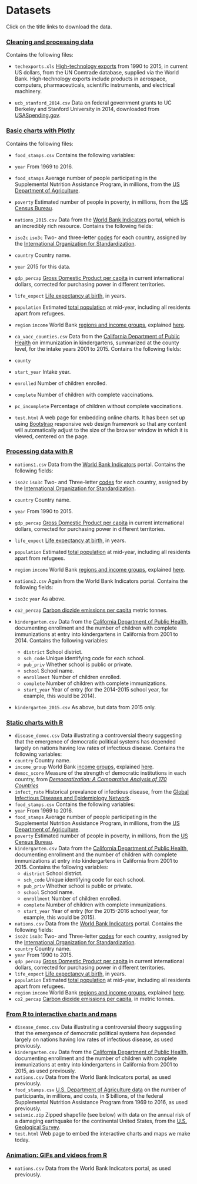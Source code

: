 # Datasets

Click on the title links to download the data.

### [Cleaning and processing data](data/cleaning-data.zip)

Contains the following files:

- `techexports.xls` [High-technology exports](http://data.worldbank.org/indicator/TX.VAL.TECH.CD) from 1990 to 2015, in current US dollars, from the UN Comtrade database, supplied via the World Bank. High-technology exports include products in aerospace, computers, pharmaceuticals, scientific instruments, and electrical machinery.

- `ucb_stanford_2014.csv` Data on federal government grants to UC Berkeley and Stanford University in 2014, downloaded from [USASpending.gov](https://www.usaspending.gov/Pages/Default.aspx).

### [Basic charts with Plotly](data/basic-charts.zip)

Contains the following files:

- `food_stamps.csv` Contains the following variables:
 - `year` From 1969 to 2016.
 - `food_stamps` Average number of people participating in the Supplemental Nutrition Assistance Program, in millions, from the [US Department of Agriculture](https://www.fns.usda.gov/pd/supplemental-nutrition-assistance-program-snap).
 - `poverty` Estimated number of people in poverty, in millions, from the [US Census Bureau](https://census.gov/content/dam/Census/library/publications/2017/demo/P60-259.pdf).

- `nations_2015.csv` Data from the [World Bank Indicators](http://data.worldbank.org/indicator/all) portal, which is an incredibly rich resource. Contains the following fields:
 -  `iso2c` `iso3c` Two- and three-letter [codes](http://www.nationsonline.org/oneworld/country_code_list.htm) for each country, assigned by the [International Organization for Standardization](http://www.iso.org/iso/home/store/catalogue_tc/catalogue_detail.htm?csnumber=63545).
 - `country` Country name.
 - `year` 2015 for this data.
 - `gdp_percap` [Gross Domestic Product per capita](http://data.worldbank.org/indicator/NY.GDP.PCAP.PP.CD) in current international dollars, corrected for purchasing power in different territories.
 - `life_expect` [Life expectancy at birth](http://data.worldbank.org/indicator/SP.DYN.LE00.IN), in years.
 - `population` Estimated [total population](http://data.worldbank.org/indicator/SP.POP.TOTL) at mid-year, including all residents apart from refugees.
 - `region` `income` World Bank [regions and income groups](http://siteresources.worldbank.org/DATASTATISTICS/Resources/CLASS.XLS), explained [here](http://data.worldbank.org/about/country-and-lending-groups).

- `ca_vacc_counties.csv` Data from the [California Department of Public Health](http://www.shotsforschool.org/k-12/reporting-data/) on immunization in kindergartens, summarized at the county level, for the intake years 2001 to 2015. Contains the following fields:
 - `county`
 - `start_year` Intake year.
 - `enrolled` Number of children enrolled.
 - `complete` Number of children with complete vaccinations.
 - `pc_incomplete` Percentage of children without complete vaccinations.

- `test.html` A web page for embedding online charts. It has been set up using [Bootstrap](https://getbootstrap.com/) responsive web design framework so that any content will automatically adjust to the size of the browser window in which it is viewed, centered on the page.

### [Processing data with R](data/data-processing-r.zip)

- `nations1.csv` Data from the [World Bank Indicators](https://data.worldbank.org/indicator/?tab=all) portal. Contains the following fields:
 -  `iso2c` `iso3c` Two- and Three-letter [codes](https://www.nationsonline.org/oneworld/country_code_list.htm) for each country, assigned by the [International Organization for Standardization](https://www.iso.org/iso/home/store/catalogue_tc/catalogue_detail.htm?csnumber=63545).
 - `country` Country name.
 - `year` From 1990 to 2015.
 - `gdp_percap` [Gross Domestic Product per capita](https://data.worldbank.org/indicator/NY.GDP.PCAP.PP.CD) in current international dollars, corrected for purchasing power in different territories.
 - `life_expect` [Life expectancy at birth](http://data.worldbank.org/indicator/SP.DYN.LE00.IN), in years.
 - `population` Estimated [total population](http://data.worldbank.org/indicator/SP.POP.TOTL) at mid-year, including all residents apart from refugees.
 - `region` `income` World Bank [regions and income groups](https://siteresources.worldbank.org/DATASTATISTICS/Resources/CLASS.XLS), explained [here](https://data.worldbank.org/about/country-and-lending-groups).

- `nations2.csv` Again from the World Bank Indicators portal. Contains the following fields:
 - `iso3c` `year` As above.
 - `co2_percap` [Carbon diozide emissions per capita](https://data.worldbank.org/indicator/EN.ATM.CO2E.PC) metric tonnes.

- `kindergarten.csv` Data from the [California Department of Public Health](https://www.cdph.ca.gov/programs/immunize/Pages/ImmunizationLevels.aspx), documenting enrollment and the number of children with complete immunizations at entry into kindergartens in California from 2001 to 2014. Contains the following variables:
  - `district` School district.
  - `sch_code` Unique identifying code for each school.
  - `pub_priv` Whether school is public or private.
  - `school` School name.
  - `enrollment` Number of children enrolled.
  - `complete` Number of children with complete immunizations.
  - `start_year` Year of entry (for the 2014-2015 school year, for example, this would be 2014).

- `kindergarten_2015.csv` As above, but data from 2015 only.

### [Static charts with R](data/static-charts-r.zip)

- `disease_democ.csv` Data illustrating a controversial theory suggesting that the emergence of democratic political systems has depended largely on nations having low rates of infectious disease. Contains the following variables:
 - `country` Country name.
 - `income_group` World Bank [income groups](https://siteresources.worldbank.org/DATASTATISTICS/Resources/CLASS.XLS), explained [here](https://data.worldbank.org/about/country-and-lending-groups).
 - `democ_score` Measure of the strength of democratic institutions in each country, from *[Democratization: A Comparative Analysis of 170 Countries](http://www.amazon.com/Democratization-Comparative-Analysis-Countries-Routledge/dp/0415318602)*
 - `infect_rate` Historical prevalance of infectious disease, from the [Global Infectious Diseases and Epidemiology Network](http://www.gideononline.com/).
- `food_stamps.csv` Contains the following variables:
 - `year` From 1969 to 2016.
 - `food_stamps` Average number of people participating in the Supplemental Nutrition Assistance Program, in millions, from the [US Department of Agriculture](https://www.fns.usda.gov/pd/supplemental-nutrition-assistance-program-snap).
 - `poverty` Estimated number of people in poverty, in millions, from the [US Census Bureau](https://census.gov/content/dam/Census/library/publications/2017/demo/P60-259.pdf).
- `kindergarten.csv` Data from the [California Department of Public Health](https://data.chhs.ca.gov/dataset/school-immunizations-in-kindergarten-by-academic-year), documenting enrollment and the number of children with complete immunizations at entry into kindergartens in California from 2001 to 2015. Contains the following variables:
  - `district` School district.
  - `sch_code` Unique identifying code for each school.
  - `pub_priv` Whether school is public or private.
  - `school` School name.
  - `enrollment` Number of children enrolled.
  - `complete` Number of children with complete immunizations.
  - `start_year` Year of entry (for the 2015-2016 school year, for example, this would be 2015).
- `nations.csv` Data from the [World Bank Indicators](https://data.worldbank.org/indicator/?tab=all) portal. Contains the following fields:
 -  `iso2c` `iso3c` Two- and Three-letter [codes](https://www.nationsonline.org/oneworld/country_code_list.htm) for each country, assigned by the [International Organization for Standardization](https://www.iso.org/iso/home/store/catalogue_tc/catalogue_detail.htm?csnumber=63545).
 - `country` Country name.
 - `year` From 1990 to 2015.
 - `gdp_percap` [Gross Domestic Product per capita](https://data.worldbank.org/indicator/NY.GDP.PCAP.PP.CD) in current international dollars, corrected for purchasing power in different territories.
 - `life_expect` [Life expectancy at birth](http://data.worldbank.org/indicator/SP.DYN.LE00.IN), in years.
 - `population` Estimated [total population](http://data.worldbank.org/indicator/SP.POP.TOTL) at mid-year, including all residents apart from refugees.
 - `region` `income` World Bank [regions and income groups](https://siteresources.worldbank.org/DATASTATISTICS/Resources/CLASS.XLS), explained [here](https://data.worldbank.org/about/country-and-lending-groups).
 - `co2_percap` [Carbon dioxide emissions per capita](https://data.worldbank.org/indicator/EN.ATM.CO2E.PC), in metric tonnes.

### [From R to interactive charts and maps](data/interactives-r.zip)

- `disease_democ.csv` Data illustrating a controversial theory suggesting that the emergence of democratic political systems has depended largely on nations having low rates of infectious disease, as used previously.
- `kindergarten.csv` Data from the [California Department of Public Health](https://data.chhs.ca.gov/dataset/school-immunizations-in-kindergarten-by-academic-year), documenting enrollment and the number of children with complete immunizations at entry into kindergartens in California from 2001 to 2015, as used previously.
- `nations.csv` Data from the World Bank Indicators portal, as used previously.
- `food_stamps.csv` [U.S. Department of Agriculture data](http://www.fns.usda.gov/pd/supplemental-nutrition-assistance-program-snap) on the number of participants, in millions, and costs, in $ billions, of the federal Supplemental Nutrition Assistance Program from 1969 to 2016, as used previously.
- `seismic.zip` Zipped shapefile (see below) with data on the annual risk of a damaging earthquake for the continental United States, from the [U.S. Geological Survey](https://earthquake.usgs.gov/hazards/induced/).
- `test.html` Web page to embed the interactive charts and maps we make today.

### [Animation: GIFs and videos from R](data/animations-r.zip)

- `nations.csv` Data from the World Bank Indicators portal, as used previously.


